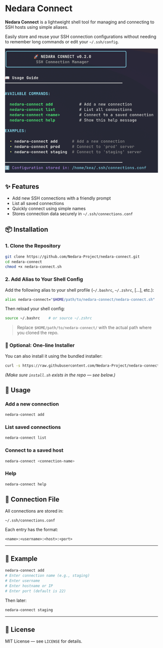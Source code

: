 # Nedara Connect

**Nedara Connect** is a lightweight shell tool for managing and connecting to SSH hosts using simple aliases.

Easily store and reuse your SSH connection configurations without needing to remember long commands or edit your `~/.ssh/config`.

![interface](image.png)

## ✨ Features

- Add new SSH connections with a friendly prompt
- List all saved connections
- Quickly connect using simple names
- Stores connection data securely in `~/.ssh/connections.conf`

## 📦 Installation

### 1. Clone the Repository

```bash
git clone https://github.com/Nedara-Project/nedara-connect.git
cd nedara-connect
chmod +x nedara-connect.sh
```

### 2. Add Alias to Your Shell Config

Add the following alias to your shell profile (`~/.bashrc`, `~/.zshrc`, [...], etc.):


```bash
alias nedara-connect="$HOME/path/to/nedara-connect/nedara-connect.sh"
```

Then reload your shell config:

```bash
source ~/.bashrc    # or source ~/.zshrc
```

> Replace `$HOME/path/to/nedara-connect/` with the actual path where you cloned the repo.

### 🧪 Optional: One-line Installer

You can also install it using the bundled installer:

```bash
curl -s https://raw.githubusercontent.com/Nedara-Project/nedara-connect/main/install.sh | bash -
```

*(Make sure `install.sh` exists in the repo — see below.)*

## 🚀 Usage

### Add a new connection

```bash
nedara-connect add
```

### List saved connections

```bash
nedara-connect list
```

### Connect to a saved host

```bash
nedara-connect <connection-name>
```

### Help

```bash
nedara-connect help
```

## 🔐 Connection File

All connections are stored in:

```
~/.ssh/connections.conf
```

Each entry has the format:

```
<name>:<username>:<host>:<port>
```

---

## 📁 Example

```bash
nedara-connect add
# Enter connection name (e.g., staging)
# Enter username
# Enter hostname or IP
# Enter port (default is 22)
```

Then later:

```bash
nedara-connect staging
```

---

## 📄 License

MIT License — see `LICENSE` for details.
